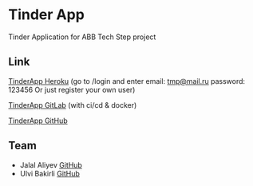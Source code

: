 # Tinder App

Tinder Application for ABB Tech Step project

## Link

[TinderApp Heroku](https://step-proj-tinder.herokuapp.com/)
(go to /login and enter email: tmp@mail.ru password: 123456
Or just register your own user)

[TinderApp GitLab](https://gitlab.com/cspr0j/tinder-app) (with ci/cd & docker)

[TinderApp GitHub](https://github.com/cspr0j/Tinder-App)

## Team

- Jalal Aliyev [GitHub](https://github.com/cspr0j)
- Ulvi Bakirli [GitHub](https://github.com/Ulvi-Bakirli)

